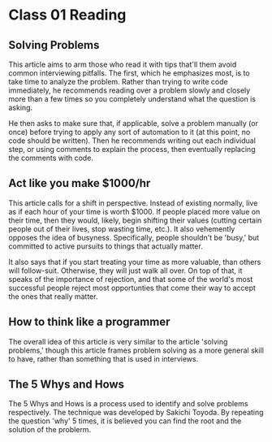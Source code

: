 # Class 01 Reading

## Solving Problems
This article aims to arm those who read it with tips that'll them avoid common interviewing pitfalls. The first, which he emphasizes most, is to take time to analyze the problem. Rather than trying to write code immediately, he recommends reading over a problem slowly and closely more than a few times so you completely understand what the question is asking.

He then asks to make sure that, if applicable, solve a problem manually (or once) before trying to apply any sort of automation to it (at this point, no code should be written). Then he recommends writing out each individual step, or using comments to explain the process, then eventually replacing the comments with code.

## Act like you make $1000/hr
This article calls for a shift in perspective. Instead of existing normally, live as if each hour of your time is worth $1000. If people placed more value on their time, then they would, likely, begin shifting their values (cutting certain people out of their lives, stop wasting time, etc.). It also vehemently opposes the idea of busyness. Specifically, people shouldn't be 'busy,' but committed to active pursuits to things that actually matter.

It also says that if you start treating your time as more valuable, than others will follow-suit. Otherwise, they will just walk all over. On top of that, it speaks of the importance of rejection, and that some of the world's most successful people reject most opportunties that come their way to accept the ones that really matter.

## How to think like a programmer
The overall idea of this article is very similar to the article 'solving problems,' though this article frames problem solving as a more general skill to have, rather than something that is used in interviews. 

## The 5 Whys and Hows
The 5 Whys and Hows is a process used to identify and solve problems respectively. The technique was developed by Sakichi Toyoda. By repeating the question 'why' 5 times, it is believed you can find the root and the solution of the problerm.